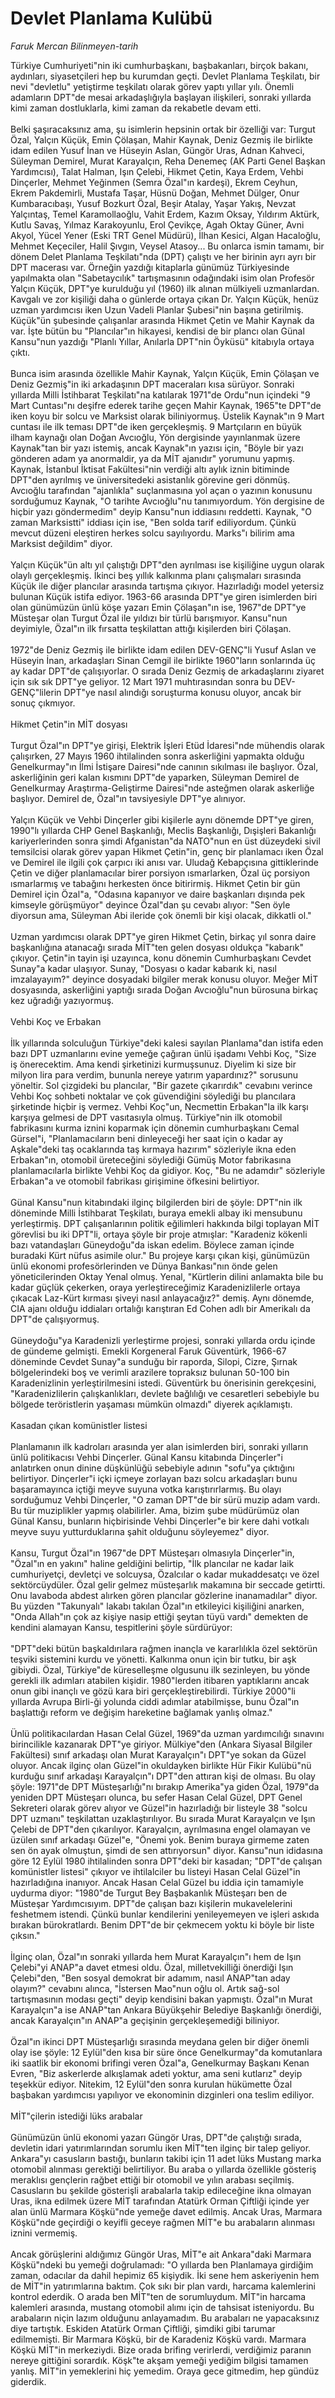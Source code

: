 # Devlet Planlama Kulübü

*Faruk Mercan Bilinmeyen-tarih*

<div>
 <p>
  <font>
   Türkiye Cumhuriyeti"nin iki cumhurbaşkanı, başbakanları, birçok bakanı, aydınları, siyasetçileri hep bu kurumdan geçti. Devlet Planlama Teşkilatı, bir nevi "devletlu" yetiştirme teşkilatı olarak görev yaptı yıllar yılı. Önemli adamların DPT"de mesai arkadaşlığıyla başlayan ilişkileri, sonraki yıllarda kimi zaman dostluklarla, kimi zaman da rekabetle devam etti.
   <br/>
   <br/>
   Belki şaşıracaksınız ama, şu isimlerin hepsinin ortak bir özelliği var: Turgut Özal, Yalçın Küçük, Emin Çölaşan, Mahir Kaynak, Deniz Gezmiş ile birlikte idam edilen Yusuf İnan ve Hüseyin Aslan, Güngör Uras, Adnan Kahveci, Süleyman Demirel, Murat Karayalçın, Reha Denemeç (AK Parti Genel Başkan Yardımcısı), Talat Halman, Işın Çelebi, Hikmet Çetin, Kaya Erdem, Vehbi Dinçerler, Mehmet Yeğinmen (Semra Özal"ın kardeşi), Ekrem Ceyhun, Ekrem Pakdemirli, Mustafa Taşar, Hüsnü Doğan, Mehmet Dülger, Onur Kumbaracıbaşı, Yusuf Bozkurt Özal, Beşir Atalay, Yaşar Yakış, Nevzat Yalçıntaş, Temel Karamollaoğlu, Vahit Erdem, Kazım Oksay, Yıldırım Aktürk, Kutlu Savaş, Yılmaz Karakoyunlu, Erol Çevikçe, Agah Oktay Güner, Avni Akyol, Yücel Yener (Eski TRT Genel Müdürü), İlhan Kesici, Algan Hacaloğlu, Mehmet Keçeciler, Halil Şıvgın, Veysel Atasoy... Bu onlarca ismin tamamı, bir dönem Delet Planlama Teşkilatı"nda (DPT) çalıştı ve her birinin ayrı ayrı bir DPT macerası var. Örneğin yazdığı kitaplarla günümüz Türkiyesinde yapılmakta olan "Sabetaycılık" tartışmasının odağındaki isim olan Profesör Yalçın Küçük, DPT"ye kurulduğu yıl (1960) ilk alınan mülkiyeli uzmanlardan. Kavgalı ve zor kişiliği daha o günlerde ortaya çıkan Dr. Yalçın Küçük, henüz uzman yardımcısı iken Uzun Vadeli Planlar Şubesi"nin başına getirilmiş. Küçük"ün şubesinde çalışanlar arasında Hikmet Çetin ve Mahir Kaynak da var. İşte bütün bu "Plancılar"ın hikayesi, kendisi de bir plancı olan Günal Kansu"nun yazdığı "Planlı Yıllar, Anılarla DPT"nin Öyküsü" kitabıyla ortaya çıktı.
   <br>
    <br>
     Bunca isim arasında özellikle Mahir Kaynak, Yalçın Küçük, Emin Çölaşan ve Deniz Gezmiş"in iki arkadaşının DPT maceraları kısa sürüyor. Sonraki yıllarda Milli İstihbarat Teşkilatı"na katılarak 1971"de Ordu"nun içindeki "9 Mart Cuntası"nı deşifre ederek tarihe geçen Mahir Kaynak, 1965"te DPT"de iken koyu bir solcu ve Marksist olarak biliniyormuş. Üstelik Kaynak"ın 9 Mart cuntası ile ilk teması DPT"de iken gerçekleşmiş. 9 Martçıların en büyük ilham kaynağı olan Doğan Avcıoğlu, Yön dergisinde yayınlanmak üzere Kaynak"tan bir yazı istemiş, ancak Kaynak"ın yazısı için, "Böyle bir yazı gönderen adam ya anormaldir, ya da MİT ajanıdır" yorumunu yapmış. Kaynak, İstanbul İktisat Fakültesi"nin verdiği altı aylık iznin bitiminde DPT"den ayrılmış ve üniversitedeki asistanlık görevine geri dönmüş. Avcıoğlu tarafından "ajanlıkla" suçlanmasına yol açan o yazının konusunu sorduğumuz Kaynak, "O tarihte Avcıoğlu"nu tanımıyordum. Yön dergisine de hiçbir yazı göndermedim" deyip Kansu"nun iddiasını reddetti. Kaynak, "O zaman Marksistti" iddiası için ise, "Ben solda tarif ediliyordum. Çünkü mevcut düzeni eleştiren herkes solcu sayılıyordu. Marks"ı bilirim ama Marksist değildim" diyor.
     <br>
      <br>
       Yalçın Küçük"ün altı yıl çalıştığı DPT"den ayrılması ise kişiliğine uygun olarak olaylı gerçekleşmiş. İkinci beş yıllık kalkınma planı çalışmaları sırasında Küçük ile diğer plancılar arasında tartışma çıkıyor. Hazırladığı model yetersiz bulunan Küçük istifa ediyor. 1963-66 arasında DPT"ye giren isimlerden biri olan günümüzün ünlü köşe yazarı Emin Çölaşan"ın ise, 1967"de DPT"ye Müsteşar olan Turgut Özal ile yıldızı bir türlü barışmıyor. Kansu"nun deyimiyle, Özal"ın ilk fırsatta teşkilattan attığı kişilerden biri Çölaşan.
       <br>
        <br>
         1972"de Deniz Gezmiş ile birlikte idam edilen DEV-GENÇ"li Yusuf Aslan ve Hüseyin İnan, arkadaşları Sinan Cemgil ile birlikte 1960"ların sonlarında üç ay kadar DPT"de çalışıyorlar. O sırada Deniz Gezmiş de arkadaşlarını ziyaret için sık sık DPT"ye geliyor. 12 Mart 1971 muhtırasından sonra bu DEV-GENÇ"lilerin DPT"ye nasıl alındığı soruşturma konusu oluyor, ancak bir sonuç çıkmıyor.
         <br/>
         <br/>
         Hikmet Çetin"in MİT dosyası
         <br/>
         <br/>
         Turgut Özal"ın DPT"ye girişi, Elektrik İşleri Etüd İdaresi"nde mühendis olarak çalışırken, 27 Mayıs 1960 ihtilalinden sonra askerliğini yapmakta olduğu Genelkurmay"ın İlmi İstişare Dairesi"nde canının sıkılması ile başlıyor. Özal, askerliğinin geri kalan kısmını DPT"de yaparken, Süleyman Demirel de Genelkurmay Araştırma-Geliştirme Dairesi"nde asteğmen olarak askerliğe başlıyor. Demirel de, Özal"ın tavsiyesiyle DPT"ye alınıyor.
         <br/>
         <br/>
         Yalçın Küçük ve Vehbi Dinçerler gibi kişilerle aynı dönemde DPT"ye giren, 1990"lı yıllarda CHP Genel Başkanlığı, Meclis Başkanlığı, Dışişleri Bakanlığı kariyerlerinden sonra şimdi Afganistan"da NATO"nun en üst düzeydeki sivil temsilcisi olarak görev yapan Hikmet Çetin"in, genç bir planlamacı iken Özal ve Demirel ile ilgili çok çarpıcı iki anısı var. Uludağ Kebapçısına gittiklerinde Çetin ve diğer planlamacılar birer porsiyon ısmarlarken, Özal üç porsiyon ısmarlarmış ve tabağını herkesten önce bitirirmiş. Hikmet Çetin bir gün Demirel için Özal"a, "Odasına kapanıyor ve daire başkanları dışında pek kimseyle görüşmüyor" deyince Özal"dan şu cevabı alıyor: "Sen öyle diyorsun ama, Süleyman Abi ileride çok önemli bir kişi olacak, dikkatli ol."
         <br/>
         <br/>
         Uzman yardımcısı olarak DPT"ye giren Hikmet Çetin, birkaç yıl sonra daire başkanlığına atanacağı sırada MİT"ten gelen dosyası oldukça "kabarık" çıkıyor. Çetin"in tayin işi uzayınca, konu dönemin Cumhurbaşkanı Cevdet Sunay"a kadar ulaşıyor. Sunay, "Dosyası o kadar kabarık ki, nasıl imzalayayım?" deyince dosyadaki bilgiler merak konusu oluyor. Meğer MİT dosyasında, askerliğini yaptığı sırada Doğan Avcıoğlu"nun bürosuna birkaç kez uğradığı yazıyormuş.
         <br/>
         <br/>
         Vehbi Koç ve Erbakan
         <br/>
         <br/>
         İlk yıllarında solculuğun Türkiye"deki kalesi sayılan Planlama"dan istifa eden bazı DPT uzmanlarını evine yemeğe çağıran ünlü işadamı Vehbi Koç, "Size iş önerecektim. Ama kendi şirketinizi kurmuşsunuz. Diyelim ki size bir milyon lira para verdim, bununla nereye yatırım yapardınız?" sorusunu yöneltir. Sol çizgideki bu plancılar, "Bir gazete çıkarırdık" cevabını verince Vehbi Koç sohbeti noktalar ve çok güvendiğini söylediği bu plancılara şirketinde hiçbir iş vermez. Vehbi Koç"un, Necmettin Erbakan"la ilk karşı karşıya gelmesi de DPT vasıtasıyla olmuş. Türkiye"nin ilk otomobil fabrikasını kurma iznini koparmak için dönemin cumhurbaşkanı Cemal Gürsel"i, "Planlamacıların beni dinleyeceği her saat için o kadar ay Aşkale"deki taş ocaklarında taş kırmaya hazırım" sözleriyle ikna eden Erbakan"ın, otomobil üreteceğini söylediği Gümüş Motor fabrikasına planlamacılarla birlikte Vehbi Koç da gidiyor. Koç, "Bu ne adamdır" sözleriyle Erbakan"a ve otomobil fabrikası girişimine öfkesini belirtiyor.
         <br/>
         <br/>
         Günal Kansu"nun kitabındaki ilginç bilgilerden biri de şöyle: DPT"nin ilk döneminde Milli İstihbarat Teşkilatı, buraya emekli albay iki mensubunu yerleştirmiş. DPT çalışanlarının politik eğilimleri hakkında bilgi toplayan MİT görevlisi bu iki DPT"li, ortaya şöyle bir proje atmışlar: "Karadeniz kökenli bazı vatandaşları Güneydoğu"da iskan edelim. Böylece zaman içinde buradaki Kürt nüfus asimile olur." Bu projeye karşı çıkan kişi, günümüzün ünlü ekonomi profesörlerinden ve Dünya Bankası"nın önde gelen yöneticilerinden Oktay Yenal olmuş. Yenal, "Kürtlerin dilini anlamakta bile bu kadar güçlük çekerken, oraya yerleştireceğimiz Karadenizlilerle ortaya çıkacak Laz-Kürt kırması şiveyi nasıl anlayacağız?" demiş. Aynı dönemde, CIA ajanı olduğu iddiaları ortalığı karıştıran Ed Cohen adlı bir Amerikalı da DPT"de çalışıyormuş.
         <br/>
         <br/>
         Güneydoğu"ya Karadenizli yerleştirme projesi, sonraki yıllarda ordu içinde de gündeme gelmişti. Emekli Korgeneral Faruk Güventürk, 1966-67 döneminde Cevdet Sunay"a sunduğu bir raporda, Silopi, Cizre, Şırnak bölgelerindeki boş ve verimli arazilere topraksız bulunan 50-100 bin Karadenizlinin yerleştirilmesini istedi. Güventürk bu önerisinin gerekçesini, "Karadenizlilerin çalışkanlıkları, devlete bağlılığı ve cesaretleri sebebiyle bu bölgede teröristlerin yaşaması mümkün olmazdı" diyerek açıklamıştı.
         <br/>
         <br/>
         Kasadan çıkan komünistler listesi
         <br/>
         <br/>
         Planlamanın ilk kadroları arasında yer alan isimlerden biri, sonraki yılların ünlü politikacısı Vehbi Dinçerler. Günal Kansu kitabında Dinçerler"i anlatırken onun dinine düşkünlüğü sebebiyle adının "sofu"ya çıktığını belirtiyor. Dinçerler"i içki içmeye zorlayan bazı solcu arkadaşları bunu başaramayınca içtiği meyve suyuna votka karıştırırlarmış. Bu olayı sorduğumuz Vehbi Dinçerler, "O zaman DPT"de bir sürü muzip adam vardı. Bu tür muziplikler yapmış olabilirler. Ama, bizim şube müdürümüz olan Günal Kansu, bunların hiçbirisinde Vehbi Dinçerler"e bir kere dahi votkalı meyve suyu yutturduklarına şahit olduğunu söyleyemez" diyor.
         <br/>
         <br/>
         Kansu, Turgut Özal"ın 1967"de DPT Müsteşarı olmasıyla Dinçerler"in, "Özal"ın en yakını" haline geldiğini belirtip, "İlk plancılar ne kadar laik cumhuriyetçi, devletçi ve solcuysa, Özalcılar o kadar mukaddesatçı ve özel sektörcüydüler. Özal gelir gelmez müsteşarlık makamına bir seccade getirtti. Onu lavaboda abdest alırken gören plancılar gözlerine inanamadılar" diyor. Bu yüzden "Takunyalı" lakabı takılan Özal"ın etkileyici kişiliğini anarken, "Onda Allah"ın çok az kişiye nasip ettiği şeytan tüyü vardı" demekten de kendini alamayan Kansu, tespitlerini şöyle sürdürüyor:
         <br/>
         <br/>
         "DPT"deki bütün başkaldırılara rağmen inançla ve kararlılıkla özel sektörün teşviki sistemini kurdu ve yönetti. Kalkınma onun için bir tutku, bir aşk gibiydi. Özal, Türkiye"de küreselleşme olgusunu ilk sezinleyen, bu yönde gerekli ilk adımları atabilen kişidir. 1980"lerden itibaren yaptıklarını ancak onun gibi inançlı ve gözü kara biri gerçekleştirebilirdi.  Türkiye  2000"li yıllarda  Avrupa Birli-ği yolunda ciddi adımlar atabilmişse, bunu Özal"ın başlattığı reform ve değişim hareketine bağlamak yanlış olmaz."
         <br/>
         <br/>
         Ünlü politikacılardan Hasan Celal Güzel, 1969"da uzman yardımcılığı sınavını birincilikle kazanarak DPT"ye giriyor. Mülkiye"den (Ankara Siyasal Bilgiler Fakültesi) sınıf arkadaşı olan Murat Karayalçın"ı DPT"ye sokan da Güzel oluyor. Ancak ilginç olan Güzel"in okuldayken birlikte Hür Fikir Kulübü"nü kurduğu sınıf arkadaşı Karayalçın"ı DPT"den attıran kişi de olması. Bu olay şöyle: 1971"de DPT Müsteşarlığı"nı bırakıp Amerika"ya giden Özal, 1979"da yeniden DPT Müsteşarı olunca, bu sefer Hasan Celal Güzel, DPT Genel Sekreteri olarak görev alıyor ve Güzel"in hazırladığı bir listeyle 38 "solcu DPT uzmanı" teşkilattan uzaklaştırılıyor. Bu sırada Murat Karayalçın ve Işın Çelebi de DPT"den çıkarılıyor. Karayalçın, ayrılmasına engel olamayan ve üzülen sınıf arkadaşı Güzel"e, "Önemi yok. Benim buraya girmeme zaten sen ön ayak olmuştun, şimdi de sen attırıyorsun" diyor. Kansu"nun ididasına göre 12 Eylül 1980 ihtilalinden sonra DPT"deki bir kasadan; "DPT"de çalışan komünistler listesi" çıkıyor ve ihtilalciler bu listeyi Hasan Celal Güzel"in hazırladığına inanıyor. Ancak Hasan Celal Güzel bu iddia için tamamiyle uydurma diyor: "1980"de Turgut Bey Başbakanlık Müsteşarı ben de Müsteşar Yardımcısıyım. DPT"de çalışan bazı kişilerin mukavelelerini feshetmem istendi. Çünkü bunlar kendilerini yenileyemeyen ve işleri askıda bırakan bürokratlardı. Benim DPT"de bir çekmecem yoktu ki böyle bir liste çıksın."
         <br/>
         <br/>
         İlginç olan, Özal"ın sonraki yıllarda hem Murat Karayalçın"ı hem de Işın Çelebi"yi ANAP"a davet etmesi oldu. Özal, milletvekilliği önerdiği Işın Çelebi"den, "Ben sosyal demokrat bir adamım, nasıl ANAP"tan aday olayım?" cevabını alınca, "İstersen Mao"nun oğlu ol. Artık sağ-sol tartışmasının modası geçti" deyip kendisini bakan yapmıştı. Özal"ın Murat Karayalçın"a ise ANAP"tan Ankara Büyükşehir Belediye Başkanlığı önerdiği, ancak Karayalçın"ın ANAP"a geçişinin gerçekleşemediği biliniyor.
         <br/>
         <br/>
         Özal"ın ikinci DPT Müsteşarlığı sırasında meydana gelen bir diğer önemli olay ise şöyle: 12 Eylül"den kısa bir süre önce Genelkurmay"da komutanlara iki saatlik bir ekonomi brifingi veren Özal"a, Genelkurmay Başkanı Kenan Evren, "Biz askerlerde alkışlamak adeti yoktur, ama seni kutlarız" deyip teşekkür ediyor. Nitekim, 12 Eylül"den sonra kurulan hükümette Özal başbakan yardımcısı yapılıyor ve ekonominin dizginleri ona teslim ediliyor.
         <br/>
         <br/>
         MİT"çilerin istediği lüks arabalar
         <br/>
         <br/>
         Günümüzün ünlü ekonomi yazarı Güngör Uras, DPT"de çalıştığı sırada, devletin idari yatırımlarından sorumlu iken MİT"ten ilginç bir talep geliyor. Ankara"yı casusların bastığı, bunların takibi için 11 adet lüks Mustang marka otomobil alınması gerektiği belirtiliyor. Bu araba o yıllarda özellikle gösteriş meraklısı gençlerin rağbet ettiği bir otomobil ve yılın arabası seçilmiş. Casusların bu şekilde gösterişli arabalarla takip edileceğine ikna olmayan Uras, ikna edilmek üzere MİT tarafından Atatürk Orman Çiftliği içinde yer alan ünlü Marmara Köşkü"nde yemeğe davet edilmiş. Ancak Uras, Marmara Köşkü"nde geçirdiği o keyifli geceye rağmen MİT"e bu arabaların alınması iznini vermemiş.
         <br/>
         <br/>
         Ancak görüşlerini aldığımız Güngör Uras, MİT"e ait Ankara"daki Marmara Köşkü"ndeki bu yemeği doğrulamadı: "O yıllarda ben Planlamaya girdiğim zaman, odacılar da dahil hepimiz 65 kişiydik. İki sene hem askeriyenin hem de MİT"in yatırımlarına baktım. Çok sıkı bir plan vardı, harcama kalemlerini kontrol ederdik. O arada ben MİT"ten de sorumluydum. MİT"in harcama kalemleri arasında, mustang otomobil alımı için de tahsisat isteniyordu. Bu arabaların niçin lazım olduğunu anlayamadım. Bu arabaları ne yapacaksınız diye tartıştık. Eskiden Atatürk Orman Çiftliği, şimdiki gibi tarumar edilmemişti. Bir Marmara Köşkü, bir de Karadeniz Köşkü vardı. Marmara Köşkü MİT"in merkeziydi. Bize orada brifing verirlerdi, verdiğimiz paranın nereye gittiğini sorardık. Köşk"te akşam yemeği yediğim bilgisi tamamen yanlış. MİT"in yemeklerini hiç yemedim. Oraya gece gitmedim, hep gündüz giderdik.
         <br/>
         <br/>
         <br/>
        </br>
       </br>
      </br>
     </br>
    </br>
   </br>
  </font>
 </p>
 <p>
  <font>
   (Bu yazı 2525 kez okunmuştur)
  </font>
 </p>
</div>


Kaynak: [www.aksiyon.com.tr](http://www.aksiyon.com.tr:80/yazdir.php?id=11646), [web.archive.org (arşiv bağlantısı)](http://web.archive.org/web/20050223015547/http://www.aksiyon.com.tr:80/yazdir.php?id=11646)
